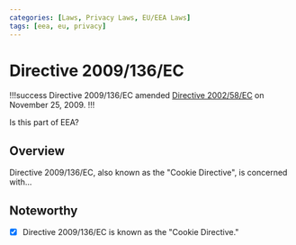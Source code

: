 ```yaml
---
categories: [Laws, Privacy Laws, EU/EEA Laws]
tags: [eea, eu, privacy]
---
```


# Directive 2009/136/EC

!!!success
Directive 2009/136/EC amended [Directive 2002/58/EC](/laws/directive-2002-58-ec.md) on November 25, 2009.
!!!

Is this part of EEA?

## Overview

Directive 2009/136/EC, also known as the "Cookie Directive", is concerned with...

## Noteworthy

- [x] Directive 2009/136/EC is known as the "Cookie Directive."